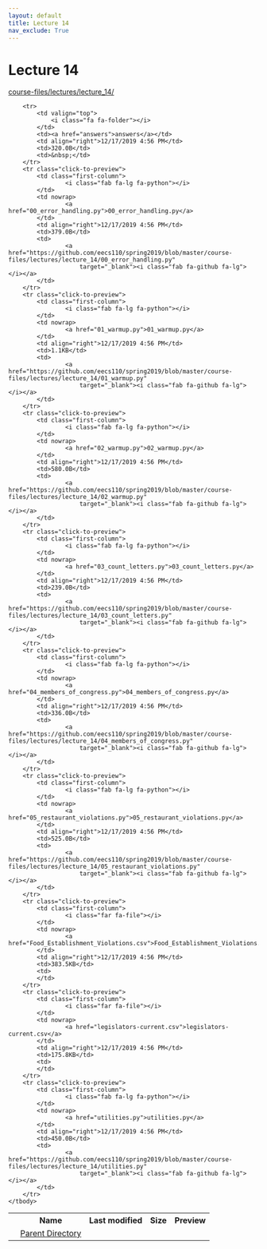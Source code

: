 ```yaml
---
layout: default
title: Lecture 14
nav_exclude: True
---
```


# Lecture 14

[course-files/lectures/lecture_14/](.)

<table class="tbl-files">
    <tbody>
        <tr>
            <th valign="top"></th>
            <th>Name</th>
            <th>Last modified</th>
            <th>Size</th>
            <th>Preview</th>
        </tr>
        <tr>
            <td valign="top">
                <i class="fa fa-folder-open"></i>
            </td>
            <td><a href="../">Parent Directory</a></td>
            <td>&nbsp;</td>
            <td>&nbsp;</td>
            <td>&nbsp;</td>
        </tr>

        <tr>
            <td valign="top">
                <i class="fa fa-folder"></i>
            </td>
            <td><a href="answers">answers</a></td>
            <td align="right">12/17/2019 4:56 PM</td>
            <td>320.0B</td>
            <td>&nbsp;</td>
        </tr>
        <tr class="click-to-preview">
            <td class="first-column">
                    <i class="fab fa-lg fa-python"></i>
            </td>
            <td nowrap>
                    <a href="00_error_handling.py">00_error_handling.py</a>
            </td>
            <td align="right">12/17/2019 4:56 PM</td>
            <td>379.0B</td>
            <td>
                    <a href="https://github.com/eecs110/spring2019/blob/master/course-files/lectures/lecture_14/00_error_handling.py"
                        target="_blank"><i class="fab fa-github fa-lg"></i></a>
            </td>
        </tr>
        <tr class="click-to-preview">
            <td class="first-column">
                    <i class="fab fa-lg fa-python"></i>
            </td>
            <td nowrap>
                    <a href="01_warmup.py">01_warmup.py</a>
            </td>
            <td align="right">12/17/2019 4:56 PM</td>
            <td>1.1KB</td>
            <td>
                    <a href="https://github.com/eecs110/spring2019/blob/master/course-files/lectures/lecture_14/01_warmup.py"
                        target="_blank"><i class="fab fa-github fa-lg"></i></a>
            </td>
        </tr>
        <tr class="click-to-preview">
            <td class="first-column">
                    <i class="fab fa-lg fa-python"></i>
            </td>
            <td nowrap>
                    <a href="02_warmup.py">02_warmup.py</a>
            </td>
            <td align="right">12/17/2019 4:56 PM</td>
            <td>580.0B</td>
            <td>
                    <a href="https://github.com/eecs110/spring2019/blob/master/course-files/lectures/lecture_14/02_warmup.py"
                        target="_blank"><i class="fab fa-github fa-lg"></i></a>
            </td>
        </tr>
        <tr class="click-to-preview">
            <td class="first-column">
                    <i class="fab fa-lg fa-python"></i>
            </td>
            <td nowrap>
                    <a href="03_count_letters.py">03_count_letters.py</a>
            </td>
            <td align="right">12/17/2019 4:56 PM</td>
            <td>239.0B</td>
            <td>
                    <a href="https://github.com/eecs110/spring2019/blob/master/course-files/lectures/lecture_14/03_count_letters.py"
                        target="_blank"><i class="fab fa-github fa-lg"></i></a>
            </td>
        </tr>
        <tr class="click-to-preview">
            <td class="first-column">
                    <i class="fab fa-lg fa-python"></i>
            </td>
            <td nowrap>
                    <a href="04_members_of_congress.py">04_members_of_congress.py</a>
            </td>
            <td align="right">12/17/2019 4:56 PM</td>
            <td>336.0B</td>
            <td>
                    <a href="https://github.com/eecs110/spring2019/blob/master/course-files/lectures/lecture_14/04_members_of_congress.py"
                        target="_blank"><i class="fab fa-github fa-lg"></i></a>
            </td>
        </tr>
        <tr class="click-to-preview">
            <td class="first-column">
                    <i class="fab fa-lg fa-python"></i>
            </td>
            <td nowrap>
                    <a href="05_restaurant_violations.py">05_restaurant_violations.py</a>
            </td>
            <td align="right">12/17/2019 4:56 PM</td>
            <td>525.0B</td>
            <td>
                    <a href="https://github.com/eecs110/spring2019/blob/master/course-files/lectures/lecture_14/05_restaurant_violations.py"
                        target="_blank"><i class="fab fa-github fa-lg"></i></a>
            </td>
        </tr>
        <tr class="click-to-preview">
            <td class="first-column">
                    <i class="far fa-file"></i>
            </td>
            <td nowrap>
                    <a href="Food_Establishment_Violations.csv">Food_Establishment_Violations.csv</a>
            </td>
            <td align="right">12/17/2019 4:56 PM</td>
            <td>383.5KB</td>
            <td>
            </td>
        </tr>
        <tr class="click-to-preview">
            <td class="first-column">
                    <i class="far fa-file"></i>
            </td>
            <td nowrap>
                    <a href="legislators-current.csv">legislators-current.csv</a>
            </td>
            <td align="right">12/17/2019 4:56 PM</td>
            <td>175.8KB</td>
            <td>
            </td>
        </tr>
        <tr class="click-to-preview">
            <td class="first-column">
                    <i class="fab fa-lg fa-python"></i>
            </td>
            <td nowrap>
                    <a href="utilities.py">utilities.py</a>
            </td>
            <td align="right">12/17/2019 4:56 PM</td>
            <td>450.0B</td>
            <td>
                    <a href="https://github.com/eecs110/spring2019/blob/master/course-files/lectures/lecture_14/utilities.py"
                        target="_blank"><i class="fab fa-github fa-lg"></i></a>
            </td>
        </tr>
    </tbody>
</table>

